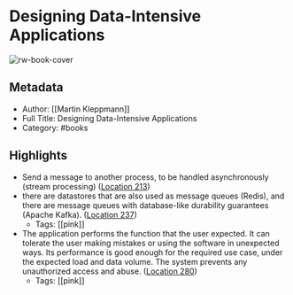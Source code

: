 # Designing Data-Intensive Applications

![rw-book-cover](https://images-na.ssl-images-amazon.com/images/I/514xvNk9rTL._SL200_.jpg)

## Metadata
- Author: [[Martin Kleppmann]]
- Full Title: Designing Data-Intensive Applications
- Category: #books

## Highlights
- Send a message to another process, to be handled asynchronously (stream processing) ([Location 213](https://readwise.io/to_kindle?action=open&asin=B06XPJML5D&location=213))
- there are datastores that are also used as message queues (Redis), and there are message queues with database-like durability guarantees (Apache Kafka). ([Location 237](https://readwise.io/to_kindle?action=open&asin=B06XPJML5D&location=237))
    - Tags: [[pink]] 
- The application performs the function that the user expected. It can tolerate the user making mistakes or using the software in unexpected ways. Its performance is good enough for the required use case, under the expected load and data volume. The system prevents any unauthorized access and abuse. ([Location 280](https://readwise.io/to_kindle?action=open&asin=B06XPJML5D&location=280))
    - Tags: [[pink]] 
